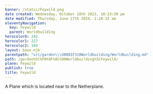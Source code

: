 ```yaml
---
banner: /static/Feywild.png
date created: Wednesday, October 18th 2023, 10:23:59 pm
date modified: Thursday, June 27th 2024, 1:20:15 am
eleventyNavigation:
  key: Feywild
  parent: Worldbuilding
herocolor0: 242
herocolor1: 227
herocolor2: 184
layout: base.njk
parentpath: "src/garden\\\U0001F310Worldbuilding/Worldbuilding.md"
path: /garden%5C%F0%9F%8C%90Worldbuilding%5CFeywild/
plane: Feywild
publish: true
title: Feywild
---
```


A Plane which is located near to the Netherplane.